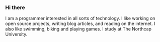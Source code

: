 ### Hi there

<!--
**username/username** is a ✨ _special_ ✨ repository because its `README.md` (this file) appears on your GitHub profile.
-->
I am a programmer interested in all sorts of technology. I like working on open source projects, writing blog articles, and reading on the internet. I also like swimming, biking and playing games. I study at The Northcap University.
